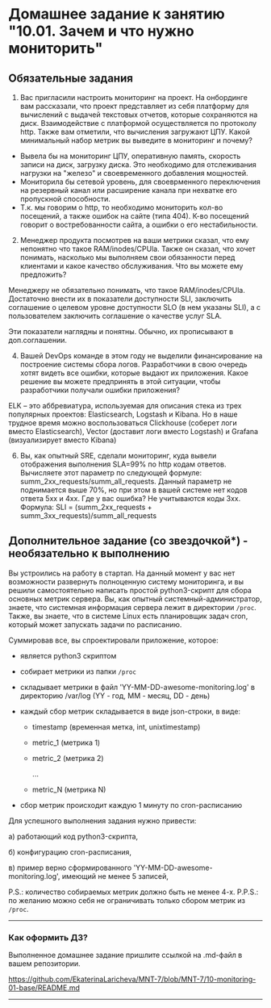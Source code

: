 # Домашнее задание к занятию "10.01. Зачем и что нужно мониторить"

## Обязательные задания

1. Вас пригласили настроить мониторинг на проект. На онбординге вам рассказали, что проект представляет из себя 
платформу для вычислений с выдачей текстовых отчетов, которые сохраняются на диск. Взаимодействие с платформой 
осуществляется по протоколу http. Также вам отметили, что вычисления загружают ЦПУ. Какой минимальный набор метрик вы
выведите в мониторинг и почему? 

- Вывела бы на мониторинг ЦПУ, оперативную память, скорость записи на диск, загрузку диска. Это необходимо для отслеживания нагрузки на "железо" и своевременного добавления мощностей.
- Мониторила бы сетевой уровень, для своеврменного переключения на резервный канал или расширение канала при нехватке его пропускной способности.
- Т.к. мы говорим о http, то необходимо мониторить кол-во посещений, а также ошибок на сайте (типа 404). К-во посещений говорит о востребованности сайта, а ошибки о его нестабильности.

2. Менеджер продукта посмотрев на ваши метрики сказал, что ему непонятно что такое RAM/inodes/CPUla. Также он сказал, 
что хочет понимать, насколько мы выполняем свои обязанности перед клиентами и какое качество обслуживания. Что вы 
можете ему предложить? 

Менеджеру не обязательно понимать, что такое RAM/inodes/CPUla. Достаточно внести их в показатели доступности SLI, заключить соглашение о целевом уровне доступности SLO (в нем указаны SLI), а с пользователем заключить соглашение о качестве услуг SLA. 

Эти показатели наглядны и понятны. Обычно, их прописывают в доп.соглашении.

4. Вашей DevOps команде в этом году не выделили финансирование на построение системы сбора логов. Разработчики в свою 
очередь хотят видеть все ошибки, которые выдают их приложения. Какое решение вы можете предпринять в этой ситуации, 
чтобы разработчики получали ошибки приложения?

ELK – это аббревиатура, используемая для описания стека из трех популярных проектов: Elasticsearch, Logstash и Kibana. Но в наше трудное время можно воспользоваться Clickhouse (соберет логи вместо Elasticsearch), Vector (доставит логи вместо Logstash) и Grafana (визуализирует вместо Kibana)

6. Вы, как опытный SRE, сделали мониторинг, куда вывели отображения выполнения SLA=99% по http кодам ответов. 
Вычисляете этот параметр по следующей формуле: summ_2xx_requests/summ_all_requests. Данный параметр не поднимается выше 
70%, но при этом в вашей системе нет кодов ответа 5xx и 4xx. Где у вас ошибка?
Не учитываются коды 3хх. Формула:
SLI = (summ_2xx_requests + summ_3xx_requests)/summ_all_requests

## Дополнительное задание (со звездочкой*) - необязательно к выполнению

Вы устроились на работу в стартап. На данный момент у вас нет возможности развернуть полноценную систему 
мониторинга, и вы решили самостоятельно написать простой python3-скрипт для сбора основных метрик сервера. Вы, как 
опытный системный-администратор, знаете, что системная информация сервера лежит в директории `/proc`. 
Также, вы знаете, что в системе Linux есть  планировщик задач cron, который может запускать задачи по расписанию.

Суммировав все, вы спроектировали приложение, которое:
- является python3 скриптом
- собирает метрики из папки `/proc`
- складывает метрики в файл 'YY-MM-DD-awesome-monitoring.log' в директорию /var/log 
(YY - год, MM - месяц, DD - день)
- каждый сбор метрик складывается в виде json-строки, в виде:
  + timestamp (временная метка, int, unixtimestamp)
  + metric_1 (метрика 1)
  + metric_2 (метрика 2)
  
     ...
     
  + metric_N (метрика N)
  
- сбор метрик происходит каждую 1 минуту по cron-расписанию

Для успешного выполнения задания нужно привести:

а) работающий код python3-скрипта,

б) конфигурацию cron-расписания,

в) пример верно сформированного 'YY-MM-DD-awesome-monitoring.log', имеющий не менее 5 записей,

P.S.: количество собираемых метрик должно быть не менее 4-х.
P.P.S.: по желанию можно себя не ограничивать только сбором метрик из `/proc`.

---

### Как оформить ДЗ?

Выполненное домашнее задание пришлите ссылкой на .md-файл в вашем репозитории.

https://github.com/EkaterinaLaricheva/MNT-7/blob/MNT-7/10-monitoring-01-base/README.md

---
